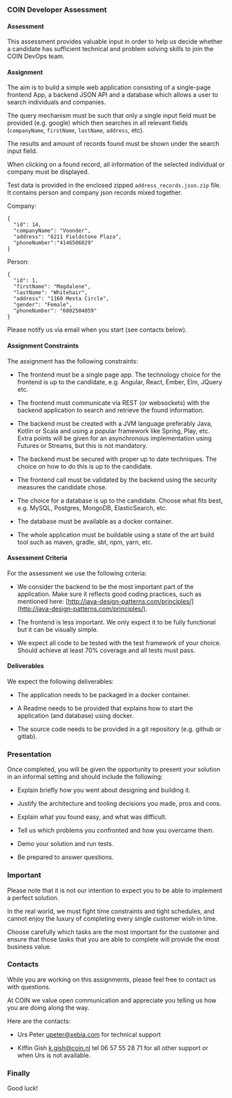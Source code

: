 ### COIN Developer Assessment

#### Assessment 

This assessment provides valuable input in order to help us decide whether a candidate has sufficient technical and problem solving skills to join the COIN DevOps team.


#### Assignment

The aim is to build a simple web application consisting of a single-page frontend App, a backend JSON API and a database which allows a user to search individuals and companies.
 
The query mechanism must be such that only a single input field must be provided (e.g. google) which then searches in all relevant fields (`companyName`, `firstName`, `lastName`, `address`, etc).

The results and amount of records found must be shown under the search input field.
 
When clicking on a found record, all information of the selected individual or company must be displayed.

Test data is provided in the enclosed zipped `address_records.json.zip` file. It contains person and company json records mixed together.

Company:
```
{
  "id": 14,
  "companyName": "Voonder",
  "address": "6211 Fieldstone Plaza",
  "phoneNumber":"4146506829"
}
```

Person:
```
{
  "id": 1,
  "firstName": "Magdalene",
  "lastName": "Whitehair",
  "address": "1160 Mesta Circle",
  "gender": "Female",
  "phoneNumber": "6002504059"
}
```

Please notify us via email when you start (see contacts below).


#### Assignment Constraints

The assignment has the following constraints:
 
- The frontend must be a single page app. The technology choice for the frontend is up to the candidate, e.g. Angular, React, Ember, Elm, JQuery etc.

- The frontend must communicate via REST (or websockets) with the backend application to search and retrieve the found information.

- The backend must be created with a JVM language preferably Java, Kotlin or Scala and using a popular framework like Spring, Play, etc. Extra points will be given for an asynchronous implementation using Futures or Streams, but this is not mandatory.

- The backend must be secured with proper up to date techniques. The choice on how to do this is up to the candidate.
 
- The frontend call must be validated by the backend using the security measures the candidate chose.

- The choice for a database is up to the candidate. Choose what fits best, e.g. MySQL, Postgres, MongoDB, ElasticSearch, etc.
 
- The database must be available as a docker container.

- The whole application must be buildable using a state of the art build tool such as maven, gradle, sbt, npm, yarn, etc.


#### Assessment Criteria

For the assessment we use the following criteria:

- We consider the backend to be the most important part of the application. Make sure it reflects good coding practices, such as mentioned here: 
[http://java-design-patterns.com/principles/](http://java-design-patterns.com/principles/).  

- The frontend is less important. We only expect it to be fully functional but it can be visually simple.

- We expect all code to be tested with the test framework of your choice. Should achieve at least 70% coverage and all tests must pass.


#### Deliverables

We expect the following deliverables:

- The application needs to be packaged in a docker container.

- A Readme needs to be provided that explains how to start the application (and database) using docker.

- The source code needs to be provided in a git repository (e.g. github or gitlab).


### Presentation

Once completed, you will be given the opportunity to present your solution in an informal setting and  should include the following:

- Explain briefly how you went about designing and building it.

- Justify the architecture and tooling decisions you made, pros and cons.

- Explain what you found easy, and what was difficult.

- Tell us which problems you confronted and how you overcame them.

- Demo your solution and run tests.

- Be prepared to answer questions.


### Important

Please note that it is not our intention to expect you to be able to implement a perfect solution.

In the real world, we must fight time constraints and tight schedules, and cannot enjoy the luxury of completing every single customer wish in time.

Choose carefully which tasks are the most important for the customer and ensure that those tasks that you are able to complete will provide the most business value.


### Contacts

While you are working on this assignments, please feel free to contact us with questions.

At COIN we value open communication and appreciate you telling us how you are doing along the way.

Here are the contacts:

- Urs Peter <upeter@xebia.com> for technical support

- Kiffin Gish <k.gish@coin.nl> tel 06 57 55 28 71 for all other support or when Urs is not available.

### Finally

Good luck!
